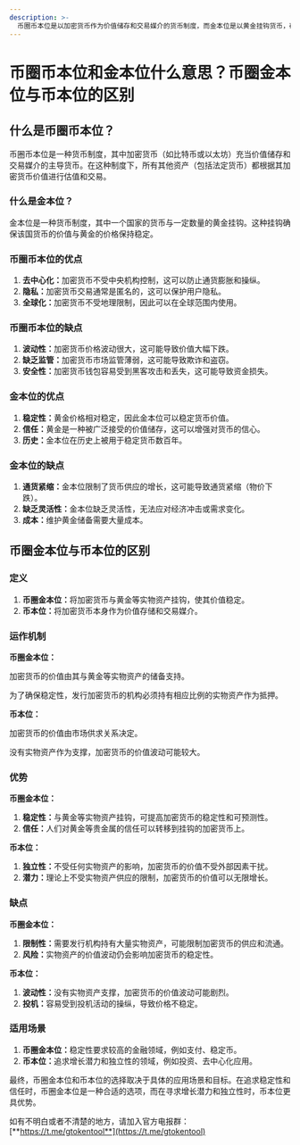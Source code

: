 ```yaml
---
description: >-
  币圈币本位是以加密货币作为价值储存和交易媒介的货币制度，而金本位是以黄金挂钩货币，确保货币价值稳定的制度。币圈币本位基于加密货币，金本位基于黄金；币圈币本位波动大，金本位相对稳定；加密货币接受度低，黄金普遍接受；币圈币本位去中心化，金本位受监管；币圈币本位优点为去中心化、隐私、全球化；缺点为波动性、缺乏监管、安全性；金本位优点为稳定性、信任、历史；缺点为通缩、缺乏灵活性、成本。
---
```


# 币圈币本位和金本位什么意思？币圈金本位与币本位的区别

## 什么是币圈币本位？

币圈币本位是一种货币制度，其中加密货币（如比特币或以太坊）充当价值储存和交易媒介的主导货币。在这种制度下，所有其他资产（包括法定货币）都根据其加密货币价值进行估值和交易。

### 什么是金本位？

金本位是一种货币制度，其中一个国家的货币与一定数量的黄金挂钩。这种挂钩确保该国货币的价值与黄金的价格保持稳定。

### 币圈币本位的优点

1. **去中心化：**&#x52A0;密货币不受中央机构控制，这可以防止通货膨胀和操纵。
2. **隐私：**&#x52A0;密货币交易通常是匿名的，这可以保护用户隐私。
3. **全球化：**&#x52A0;密货币不受地理限制，因此可以在全球范围内使用。

### 币圈币本位的缺点

1. **波动性：**&#x52A0;密货币价格波动很大，这可能导致价值大幅下跌。
2. **缺乏监管：**&#x52A0;密货币市场监管薄弱，这可能导致欺诈和盗窃。
3. **安全性：**&#x52A0;密货币钱包容易受到黑客攻击和丢失，这可能导致资金损失。

### 金本位的优点

1. **稳定性：**&#x9EC4;金价格相对稳定，因此金本位可以稳定货币价值。
2. **信任：**&#x9EC4;金是一种被广泛接受的价值储存，这可以增强对货币的信心。
3. **历史：**&#x91D1;本位在历史上被用于稳定货币数百年。

### 金本位的缺点

1. **通货紧缩：**&#x91D1;本位限制了货币供应的增长，这可能导致通货紧缩（物价下跌）。
2. **缺乏灵活性：**&#x91D1;本位缺乏灵活性，无法应对经济冲击或需求变化。
3. **成本：**&#x7EF4;护黄金储备需要大量成本。

## 币圈金本位与币本位的区别

### 定义

1. **币圈金本位：**&#x5C06;加密货币与黄金等实物资产挂钩，使其价值稳定。
2. **币本位：**&#x5C06;加密货币本身作为价值存储和交易媒介。

### 运作机制

**币圈金本位：**

加密货币的价值由其与黄金等实物资产的储备支持。

为了确保稳定性，发行加密货币的机构必须持有相应比例的实物资产作为抵押。

**币本位：**

加密货币的价值由市场供求关系决定。

没有实物资产作为支撑，加密货币的价值波动可能较大。

### 优势

**币圈金本位：**

1. **稳定性：**&#x4E0E;黄金等实物资产挂钩，可提高加密货币的稳定性和可预测性。
2. **信任：**&#x4EBA;们对黄金等贵金属的信任可以转移到挂钩的加密货币上。

**币本位：**

1. **独立性：**&#x4E0D;受任何实物资产的影响，加密货币的价值不受外部因素干扰。
2. **潜力：**&#x7406;论上不受实物资产供应的限制，加密货币的价值可以无限增长。

### 缺点

**币圈金本位：**

1. **限制性：**&#x9700;要发行机构持有大量实物资产，可能限制加密货币的供应和流通。
2. **风险：**&#x5B9E;物资产的价值波动仍会影响加密货币的稳定性。

**币本位：**

1. **波动性：**&#x6CA1;有实物资产支撑，加密货币的价值波动可能剧烈。
2. **投机：**&#x5BB9;易受到投机活动的操纵，导致价格不稳定。

### 适用场景

1. **币圈金本位：**&#x7A33;定性要求较高的金融领域，例如支付、稳定币。
2. **币本位：**&#x8FFD;求增长潜力和独立性的领域，例如投资、去中心化应用。

最终，币圈金本位和币本位的选择取决于具体的应用场景和目标。在追求稳定性和信任时，币圈金本位是一种合适的选项，而在寻求增长潜力和独立性时，币本位更具优势。

如有不明白或者不清楚的地方，请加入官方电报群：[**https://t.me/gtokentool**](https://t.me/gtokentool)
